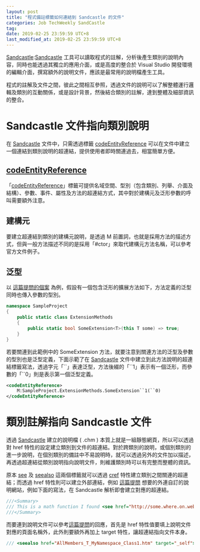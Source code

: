 ```yaml
---
layout: post
title: "程式備註標籤如何連結到 Sandcastle 的文件"
categories: Job TechWeekly SandCastle
tag: 
date: 2019-02-25 23:59:59 UTC+8 
last_modified_at: 2019-02-25 23:59:59 UTC+8 
---
```


[Sandcastle]:[Sandcastle] 工具可以讀取程式的註解，分析後產生類別的說明內容，同時也能透過其獨立的應用介面，或是高度的整合於 Visual Studio 開發環境的編輯介面，撰寫額外的說明文件，應該是最常用的說明檔產生工具。

程式的註解及文件之間，彼此之間相互參照，透過文件的說明可以了解整體運行邏輯及類別的互動關係，或是設計背景，然後結合類別的註解，達到整體及細部資訊的整合。

# Sandcastle 文件指向類別說明
在 [Sandcastle][Sandcastle] 文件中，只需透過標籤 [codeEntityReference][codeEntityReference] 可以在文件中建立一個連結到類別說明的超連結，提供使用者即時關連過去，相當簡單方便。

## [codeEntityReference][codeEntityReference]
「[codeEntityReference][codeEntityReference]」標籤可提供名域空間、型別（包含類別、列舉、介面及結構）、參數、事件、屬性及方法的超連結方式，其中對於建構元及泛形參數的呼叫需要額外注意。

## 建構元
要建立超連結到類別的建構元說明，是透過 M 前置詞，也就是採用方法的描述方式，但與一般方法描述不同的是採用「#ctor」來取代建構元方法名稱，可以參考官方文件例子。

## 泛型
以 [這篇提問的個案][generic] 為例，假設有一個包含泛形的擴展方法如下，方法定義的泛型同時也傳入參數的型別。

```csharp
namespace SampleProject
{
    public static class ExtensionMethods
    {
        public static bool SomeExtension<T>(this T some) => true;
    }
}
```

若要關連到此範例中的 SomeExtension 方法，就要注意到關連方法的泛型及參數的型別也是泛型定義，下面示範了在 [Sandcastle][Sandcastle] 文件中建立到此方法說明的超連結標籤寫法，透過字元「\``」表達泛型，方法後綴的「\``1」表示有一個泛形，而參數的「\``0」則是表示第一個泛型定義。

```xml
<codeEntityReference>
    M:SampleProject.ExtensionMethods.SomeExtension``1(``0)
</codeEntityReference>
```

[generic]:https://stackoverflow.com/questions/33606679/codeentityreference-to-method-on-a-sandcastle-developerhowtodocument "codeEntityReference to method on a Sandcastle developer How to Codument"

# 類別註解指向 Sandcastle 文件
 透過 [Sandcastle][Sandcastle] 建立的說明檔 ( .chm ) 本質上就是一組靜態網頁，所以可以透過對 href 特性的設定建立類別到文件的超連結。對於跨類別的說明，或個別類別的進一步說明，在個別類別的備註中不易說明時，就可以透過另外的文件加以描述，再透過超連結從類別說明指向說明文件，則維護類別時可以有完整而整體的資訊。  

原本 [see][see] 及 [seealso][seealso] 這兩個標籤就可以透過 [cref][cref] 特性建立類別之間關連的超連結；而透過 href 特性則可以建立外部連結，例如 [這篇提問][href_example] 想要的外連自訂的說明網站，例如下面的寫法，在 Sandcastle 解析即會建立對應的超連結。

 ```csharp
 ///<Summary>
 /// This is a math function I found <see href="http://some.where.on.web">hear</see>.
 ///</Summary>
 ```

 而要連到說明文件可以參考[這篇提問][href_link]的回應，首先是 href 特性值要填上說明文件對應的頁面名稱外，此外則要額外再加上 target 特性，讓超連結指向文件本身。

 ```csharp
/// <seealso href="AllMembers_T_MyNamespace_Class1.htm" target="_self">Class1 Members</seealso>  
 ```


[Sandcastle]:https://github.com/EWSoftware/SHFB/releases "Sandcastle"
[codeEntityReference]:http://ewsoftware.github.io/MAMLGuide/html/bc490dbf-7d46-432d-a816-3ae16ab6af54.htm "codeEntityReference"

[see]:https://docs.microsoft.com/en-us/dotnet/csharp/programming-guide/xmldoc/see "<see> C# Programming Guide"
[seealso]:https://docs.microsoft.com/en-us/dotnet/csharp/programming-guide/xmldoc/seealso "<seeals> C# Programming Guide"

[cref]:https://docs.microsoft.com/en-us/dotnet/csharp/programming-guide/xmldoc/cref-attribute "cref Attribute"

[href_example]:https://stackoverflow.com/questions/6960426/c-sharp-xml-documentation-website-link "c# XML Documentation Website Link"

[href_link]:https://stackoverflow.com/questions/34403891/how-can-i-reference-a-members-page-from-a-seealso-tag "How can I reference a Members page from a <seealso> tag?"


